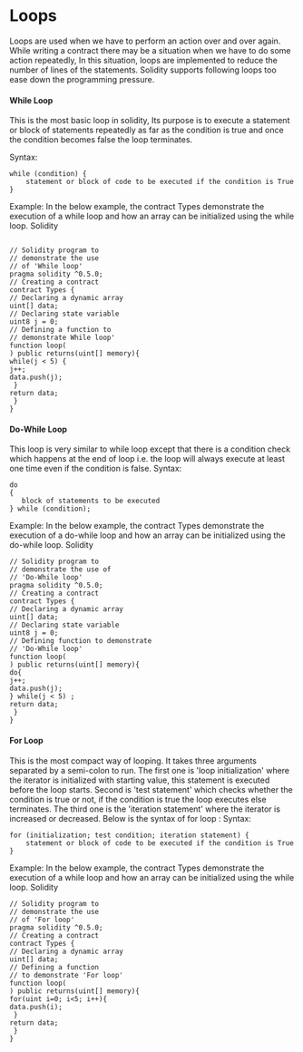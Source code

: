 # Loops

Loops are used when we have to perform an action over and over again. While writing a contract there may be a situation when we have to do some action repeatedly, In this situation, loops are implemented to reduce the number of lines of the statements. Solidity supports following loops too ease down the programming pressure.

#### While Loop
This is the most basic loop in solidity, Its purpose is to execute a statement or block of statements repeatedly as far as the condition is true and once the condition becomes false the loop terminates.

Syntax:
```
while (condition) {
    statement or block of code to be executed if the condition is True
}
```
Example: In the below example, the contract Types demonstrate the execution of a while loop and how an array can be initialized using the while loop.
Solidity
```

// Solidity program to
// demonstrate the use
// of 'While loop'
pragma solidity ^0.5.0;
// Creating a contract
contract Types {
// Declaring a dynamic array
uint[] data;
// Declaring state variable
uint8 j = 0;
// Defining a function to
// demonstrate While loop'
function loop(
) public returns(uint[] memory){
while(j < 5) {
j++;
data.push(j);
 }
return data;
 }
}
```
 
#### Do-While Loop
This loop is very similar to while loop except that there is a condition check which happens at the end of loop i.e. the loop will always execute at least one time even if the condition is false.
Syntax:
```
do 
{
   block of statements to be executed
} while (condition);
```

Example: In the below example, the contract Types demonstrate the execution of a do-while loop and how an array can be initialized using the do-while loop.
Solidity

```
// Solidity program to
// demonstrate the use of
// 'Do-While loop'
pragma solidity ^0.5.0;
// Creating a contract
contract Types {
// Declaring a dynamic array
uint[] data;
// Declaring state variable
uint8 j = 0;
// Defining function to demonstrate
// 'Do-While loop'
function loop(
) public returns(uint[] memory){
do{
j++;
data.push(j);
} while(j < 5) ;
return data;
 }
}
```

#### For Loop
This is the most compact way of looping. It takes three arguments separated by a semi-colon to run. The first one is 'loop initialization' where the iterator is initialized with starting value, this statement is executed before the loop starts. Second is 'test statement' which checks whether the condition is true or not, if the condition is true the loop executes else terminates. The third one is the 'iteration statement' where the iterator is increased or decreased. Below is the syntax of for loop :
Syntax:
```
for (initialization; test condition; iteration statement) {
    statement or block of code to be executed if the condition is True
}
```

Example: In the below example, the contract Types demonstrate the execution of a while loop and how an array can be initialized using the while loop.
Solidity

```
// Solidity program to
// demonstrate the use
// of 'For loop'
pragma solidity ^0.5.0;
// Creating a contract
contract Types {
// Declaring a dynamic array
uint[] data;
// Defining a function
// to demonstrate 'For loop'
function loop(
) public returns(uint[] memory){
for(uint i=0; i<5; i++){
data.push(i);
 }
return data;
 }
}
```

